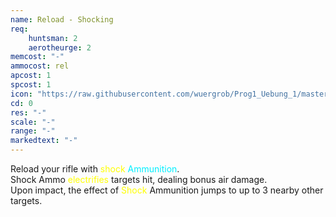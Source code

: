 ```yaml
---
name: Reload - Shocking
req: 
    huntsman: 2
    aerotheurge: 2
memcost: "-"
ammocost: rel
apcost: 1
spcost: 1
icon: "https://raw.githubusercontent.com/wuergrob/Prog1_Uebung_1/master/media/skills/Reload_Shocking.png"
cd: 0
res: "-"
scale: "-"
range: "-"
markedtext: "-"
---
```

Reload your rifle with <font color='#FFFF00'>shock</font> <font color='#00EFFF'>Ammunition</font>. <br> Shock Ammo <font color='#FFFF00'>electrifies</font> targets hit, dealing bonus air damage. <br>
                          Upon impact, the effect of <font color='#FFFF00'>Shock</font> Ammunition jumps to up to 3 nearby other targets.